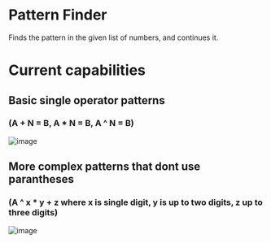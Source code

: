 # Pattern Finder
Finds the pattern in the given list of numbers, and continues it.

# Current capabilities

## Basic single operator patterns
### (A + N = B, A * N = B, A ^ N = B)

![image](https://user-images.githubusercontent.com/96302110/182657875-fbdc7ec9-b546-45ef-9df3-7285fd2184d7.png)

## More complex patterns that dont use parantheses 
### (A ^ x * y + z where x is single digit, y is up to two digits, z up to three digits)

![image](https://user-images.githubusercontent.com/96302110/182663075-beb6489c-16a2-440d-92fb-c04ce3e2eb5e.png)
